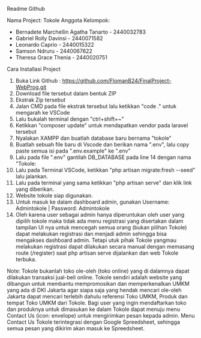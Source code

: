 Readme Github

Nama Project: Tokole
Anggota Kelompok:
- Bernadete Marchellin Agatha Tanarto - 2440032783
- Gabriel Rolly Davinsi - 2440071582
- Leonardo Caprio - 2440015322
- Samson Ndruru - 2440067622
- Theresa Grace Thenia - 2440020751

Cara Installasi Project 
1. Buka Link Github : https://github.com/FlomanB24/FinalProject-WebProg.git
2. Download file tersebut dalam bentuk ZIP 
3. Ekstrak Zip tersebut 
4. Jalan CMD pada file ekstrak tersebut lalu ketikkan "code ." untuk mengarah ke VSCode 
5. Lalu bukalah terminal dengan "ctrl+shift+~"
6. Ketikkan "composer update" untuk mendapatkan vendor pada laravel tersebut
7. Nyalakan XAMPP dan buatlah database baru bernama "tokole"
8. Buatlah sebuah file baru di Vscode dan berikan nama ".env", lalu copy paste semua isi pada ".env.example" ke ".env" 
9. Lalu pada file ".env" gantilah DB_DATABASE pada line 14 dengan nama "Tokole:
10. Lalu pada Terminal VSCode, ketikkan "php artisan migrate:fresh --seed" lalu jalankan.
11. Lalu pada terminal yang sama ketikkan "php artisan serve" dan klik link yang diberikan.
12. Website tokole siap digunakan.
13. Untuk masuk ke dalam dashboard admin, gunakan Username: Admintokole | Password: Admintokole
14. Oleh karena user sebagai admin hanya diperuntukan oleh user yang dipilih tokole maka tidak ada menu registrasi yang disertakan dalam tampilan UI nya untuk mencegah semua orang (bukan pilihan Tokole) dapat melakukan registrasi dan menjadi admin sehingga bisa mengakses dashboard admin. Tetapi utuk pihak Tokole yangmau melakukan registrasi dapat dilakukan secara manual dengan memasang route (/register) saat php artisan serve dijalankan dan web Tokole terbuka.

Note: Tokole bukanlah toko ole-oleh (toko online) yang di dalamnya dapat dilakukan transaksi jual-beli online. Tokole sendiri adalah website yang dibangun untuk membantu mempromosikan dan memperkenalkan UMKM yang ada di DKI Jakarta agar siapa saja yang hendak mencari ole-oleh Jakarta dapat mencari terlebih dahulu referensi Toko UMKM, Produk dan tempat Toko UMKM dari Tokole. Bagi user yang ingin mendaftarkan toko dan produknya untuk dimasukan ke dalam Tokole dapat menuju menu Contact Us (icon: envelope) untuk mengirimkan pesan kepada admin. Menu Contact Us Tokole terintegrasi dengan Google Spreedsheet, sehingga semua pesan yang dikirim akan masuk ke Spreedsheet. 
